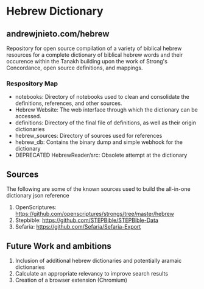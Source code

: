# Hebrew Dictionary

## andrewjnieto.com/hebrew

Repository for open source compilation of a variety of biblical hebrew resources for a complete dictionary of biblical hebrew words and their occurence within the Tanakh building upon the work of Strong's Concordance, open source definitions, and mappings.

### Respository Map
- notebooks: Directory of notebooks used to clean and consolidate the definitions, references, and other sources.
- Hebrew Website: The web interface through which the dictionary can be accessed.
- definitions: Directory of the final file of definitions, as well as their origin dictionaries
- hebrew_sources: Directory of sources used for references
- hebrew_db: Contains the binary dump and simple webhook for the dictionary
- DEPRECATED HebrewReader/src: Obsolete attempt at the dictionary

## Sources
The following are some of the known sources used to build the all-in-one dictionary json reference
1. OpenScriptures: https://github.com/openscriptures/strongs/tree/master/hebrew
2. Stepbible: https://github.com/STEPBible/STEPBible-Data
3. Sefaria: https://github.com/Sefaria/Sefaria-Export

## Future Work and ambitions
1. Inclusion of additional hebrew dictionaries and potentially aramaic dictionaries
2. Calculate an appropriate relevancy to improve search results
3. Creation of a browser extension (Chromium)
